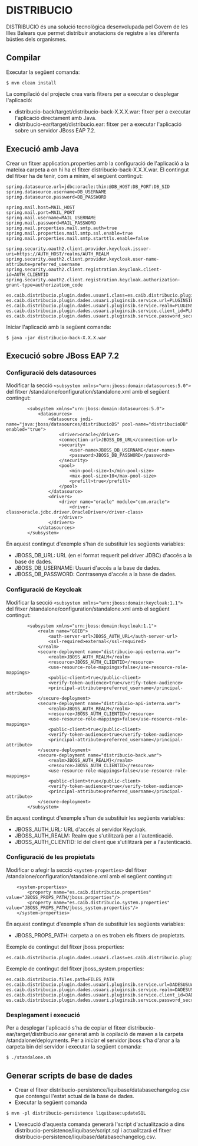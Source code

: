 # DISTRIBUCIO
DISTRIBUCIO és una solució tecnològica desenvolupada pel Govern de les Illes Balears que permet distribuir anotacions de registre a les diferents bústies dels organismes.
## Compilar
Executar la següent comanda:

```
$ mvn clean install
```
La compilació del projecte crea varis fitxers per a executar o desplegar l'aplicació:
- distribucio-back/target/distribucio-back-X.X.X.war: fitxer per a executar l'aplicació directament amb Java.
- distribucio-ear/target/distribucio.ear: fitxer per a executar l'aplicació sobre un servidor JBoss EAP 7.2.

## Execució amb Java
Crear un fitxer application.properties amb la configuració de l'aplicació a la mateixa carpeta a on hi ha el fitxer distribucio-back-X.X.X.war. El contingut del fitxer ha de tenir, com a mínim, el següent contingut:

```
spring.datasource.url=jdbc:oracle:thin:@DB_HOST:DB_PORT:DB_SID
spring.datasource.username=DB_USERNAME
spring.datasource.password=DB_PASSWORD

spring.mail.host=MAIL_HOST
spring.mail.port=MAIL_PORT
spring.mail.username=MAIL_USERNAME
spring.mail.password=MAIL_PASSWORD
spring.mail.properties.mail.smtp.auth=true
spring.mail.properties.mail.smtp.ssl.enable=true
spring.mail.properties.mail.smtp.starttls.enable=false

spring.security.oauth2.client.provider.keycloak.issuer-uri=https://AUTH_HOST/realms/AUTH_REALM
spring.security.oauth2.client.provider.keycloak.user-name-attribute=preferred_username
spring.security.oauth2.client.registration.keycloak.client-id=AUTH_CLIENTID
spring.security.oauth2.client.registration.keycloak.authorization-grant-type=authorization_code

es.caib.distribucio.plugin.dades.usuari.class=es.caib.distribucio.plugin.caib.usuari.DadesUsuariPluginPluginsIb
es.caib.distribucio.plugin.dades.usuari.pluginsib.service.url=PLUGINSIB_USERINFO_URL
es.caib.distribucio.plugin.dades.usuari.pluginsib.service.realm=PLUGINSIB_USERINFO_REALM
es.caib.distribucio.plugin.dades.usuari.pluginsib.service.client_id=PLUGINSIB_USERINFO_CLIENTID
es.caib.distribucio.plugin.dades.usuari.pluginsib.service.password_secret=PLUGINSIB_USERINFO_SECRET
```
Iniciar l'aplicació amb la següent comanda:

```
$ java -jar distribucio-back-X.X.X.war
```
## Execució sobre JBoss EAP 7.2

### Configuració dels datasources
Modificar la secció `<subsystem xmlns="urn:jboss:domain:datasources:5.0">` del fitxer /standalone/configuration/standalone.xml amb el següent contingut:

```
        <subsystem xmlns="urn:jboss:domain:datasources:5.0">
            <datasources>
                <datasource jndi-name="java:jboss/datasources/distribucioDS" pool-name="distribucioDB" enabled="true">
                    <driver>oracle</driver>
                    <connection-url>JBOSS_DB_URL</connection-url>
                    <security>
                        <user-name>JBOSS_DB_USERNAME</user-name>
                        <password>JBOSS_DB_PASSWORD</password>
                    </security>
                    <pool>
                        <min-pool-size>1</min-pool-size>
                        <max-pool-size>10</max-pool-size>
                        <prefill>true</prefill>
                    </pool>
                </datasource>
                <drivers>
                    <driver name="oracle" module="com.oracle">
                        <driver-class>oracle.jdbc.driver.OracleDriver</driver-class>
                    </driver>
                </drivers>
            </datasources>
        </subsystem>
```
En aquest contingut d'exemple s'han de substituir les següents variables:
- JBOSS_DB_URL: URL (en el format requerit pel driver JDBC) d'accés a la base de dades.
- JBOSS_DB_USERNAME: Usuari d'accés a la base de dades.
- JBOSS_DB_PASSWORD: Contrasenya d'accés a la base de dades.

### Configuració de Keycloak
Modificar la secció `<subsystem xmlns="urn:jboss:domain:keycloak:1.1">` del fitxer /standalone/configuration/standalone.xml amb el següent contingut:

```
        <subsystem xmlns="urn:jboss:domain:keycloak:1.1">
            <realm name="GOIB">
                <auth-server-url>JBOSS_AUTH_URL</auth-server-url>
                <ssl-required>external</ssl-required>
            </realm>
            <secure-deployment name="distribucio-api-externa.war">
                <realm>JBOSS_AUTH_REALM</realm>
                <resource>JBOSS_AUTH_CLIENTID</resource>
                <use-resource-role-mappings>false</use-resource-role-mappings>
                <public-client>true</public-client>
                <verify-token-audience>true</verify-token-audience>
                <principal-attribute>preferred_username</principal-attribute>
            </secure-deployment>
            <secure-deployment name="distribucio-api-interna.war">
                <realm>JBOSS_AUTH_REALM</realm>
                <resource>JBOSS_AUTH_CLIENTID</resource>
                <use-resource-role-mappings>false</use-resource-role-mappings>
                <public-client>true</public-client>
                <verify-token-audience>true</verify-token-audience>
                <principal-attribute>preferred_username</principal-attribute>
            </secure-deployment>
            <secure-deployment name="distribucio-back.war">
                <realm>JBOSS_AUTH_REALM}</realm>
                <resource>JBOSS_AUTH_CLIENTID</resource>
                <use-resource-role-mappings>false</use-resource-role-mappings>
                <public-client>true</public-client>
                <verify-token-audience>true</verify-token-audience>
                <principal-attribute>preferred_username</principal-attribute>
            </secure-deployment>
        </subsystem>
```
En aquest contingut d'exemple s'han de substituir les següents variables:
- JBOSS_AUTH_URL: URL d'accés al servidor Keycloak.
- JBOSS_AUTH_REALM: Realm que s'utilitzarà per a l'autenticació.
- JBOSS_AUTH_CLIENTID: Id del client que s'utilitzarà per a l'autenticació.

### Configuració de les propietats
Modificar o afegir la secció `<system-properties>` del fitxer /standalone/configuration/standalone.xml amb el següent contingut:

```
    <system-properties>
        <property name="es.caib.distribucio.properties" value="JBOSS_PROPS_PATH/jboss.properties"/>
        <property name="es.caib.distribucio.system.properties" value="JBOSS_PROPS_PATH/jboss_system.properties"/>
    </system-properties>
```
En aquest contingut d'exemple s'han de substituir les següents variables:
- JBOSS_PROPS_PATH: carpeta a on es troben els fitxers de propietats.

Exemple de contingut del fitxer jboss.properties:

```
es.caib.distribucio.plugin.dades.usuari.class=es.caib.distribucio.plugin.caib.usuari.DadesUsuariPluginPluginsIb
```
Exemple de contingut del fitxer jboss_system.properties:

```
es.caib.distribucio.files.path=FILES_PATH
es.caib.distribucio.plugin.dades.usuari.pluginsib.service.url=DADESUSUARI_SERVICE_URL
es.caib.distribucio.plugin.dades.usuari.pluginsib.service.realm=DADESUSUARI_SERVICE_REALM
es.caib.distribucio.plugin.dades.usuari.pluginsib.service.client_id=DADESUSUARI_CLIENT_ID
es.caib.distribucio.plugin.dades.usuari.pluginsib.service.password_secret=DADESUSUARI_PASSWD_SECRET
```
### Desplegament i execució
Per a desplegar l'aplicació s'ha de copiar el fitxer distribucio-ear/target/distribucio.ear generat amb la copilació de maven a la carpeta /standalone/deployments.
Per a iniciar el servidor jboss s'ha d'anar a la carpeta bin del servidor i executar la següent comanda:

```
$ ./standalone.sh
```
## Generar scripts de base de dades
- Crear el fitxer distribucio-persistence/liquibase/databasechangelog.csv que contengui l'estat actual de la base de dades.
- Executar la següent comanda

```
$ mvn -pl distribucio-persistence liquibase:updateSQL
```
- L'execució d'aquesta comanda generarà l'script d'actualització a dins distribucio-persistence/liquibase/script.sql i actualitzará el fitxer distribucio-persistence/liquibase/databasechangelog.csv.
